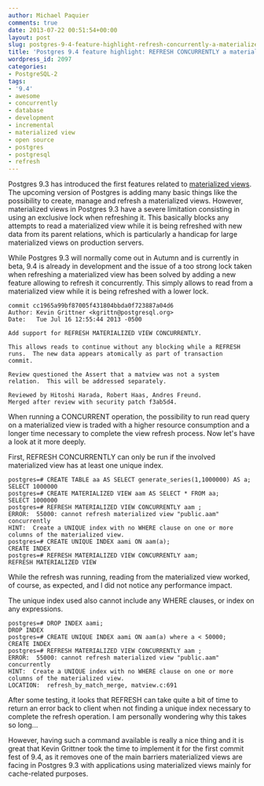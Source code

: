 ```yaml
---
author: Michael Paquier
comments: true
date: 2013-07-22 00:51:54+00:00
layout: post
slug: postgres-9-4-feature-highlight-refresh-concurrently-a-materialized-view
title: 'Postgres 9.4 feature highlight: REFRESH CONCURRENTLY a materialized view'
wordpress_id: 2097
categories:
- PostgreSQL-2
tags:
- '9.4'
- awesome
- concurrently
- database
- development
- incremental
- materialized view
- open source
- postgres
- postgresql
- refresh
---
```


Postgres 9.3 has introduced the first features related to [materialized views](http://michael.otacoo.com/postgresql-2/postgres-9-3-feature-highlight-materialized-views/). The upcoming version of Postgres is adding many basic things like the possibility to create, manage and refresh a materialized views. However, materialized views in Postgres 9.3 have a severe limitation consisting in using an exclusive lock when refreshing it. This basically blocks any attempts to read a materialized view while it is being refreshed with new data from its parent relations, which is particularly a handicap for large materialized views on production servers.

While Postgres 9.3 will normally come out in Autumn and is currently in beta, 9.4 is already in development and the issue of a too strong lock taken when refreshing a materialized view has been solved by adding a new feature allowing to refresh it concurrently. This simply allows to read from a materialized view while it is being refreshed with a lower lock.

    commit cc1965a99bf87005f431804bbda0f723887a04d6
    Author: Kevin Grittner <kgrittn@postgresql.org>
    Date:   Tue Jul 16 12:55:44 2013 -0500
    
    Add support for REFRESH MATERIALIZED VIEW CONCURRENTLY.
    
    This allows reads to continue without any blocking while a REFRESH
    runs.  The new data appears atomically as part of transaction
    commit.
    
    Review questioned the Assert that a matview was not a system
    relation.  This will be addressed separately.
    
    Reviewed by Hitoshi Harada, Robert Haas, Andres Freund.
    Merged after review with security patch f3ab5d4.

When running a CONCURRENT operation, the possibility to run read query on a materialized view is traded with a higher resource consumption and a longer time necessary to complete the view refresh process. Now let's have a look at it more deeply.

First, REFRESH CONCURRENTLY can only be run if the involved materialized view has at least one unique index.

    postgres=# CREATE TABLE aa AS SELECT generate_series(1,1000000) AS a;
    SELECT 1000000
    postgres=# CREATE MATERIALIZED VIEW aam AS SELECT * FROM aa;
    SELECT 1000000
    postgres=# REFRESH MATERIALIZED VIEW CONCURRENTLY aam ;
    ERROR:  55000: cannot refresh materialized view "public.aam" concurrently
    HINT:  Create a UNIQUE index with no WHERE clause on one or more columns of the materialized view.
    postgres=# CREATE UNIQUE INDEX aami ON aam(a);
    CREATE INDEX
    postgres=# REFRESH MATERIALIZED VIEW CONCURRENTLY aam;
    REFRESH MATERIALIZED VIEW

While the refresh was running, reading from the materialized view worked, of course, as expected, and I did not notice any performance impact.

The unique index used also cannot include any WHERE clauses, or index on any expressions.

    postgres=# DROP INDEX aami;
    DROP INDEX
    postgres=# CREATE UNIQUE INDEX aami ON aam(a) where a < 50000;
    CREATE INDEX
    postgres=# REFRESH MATERIALIZED VIEW CONCURRENTLY aam ;
    ERROR:  55000: cannot refresh materialized view "public.aam" concurrently
    HINT:  Create a UNIQUE index with no WHERE clause on one or more columns of the materialized view.
    LOCATION:  refresh_by_match_merge, matview.c:691

After some testing, it looks that REFRESH can take quite a bit of time to return an error back to client when not finding a unique index necessary to complete the refresh operation. I am personally wondering why this takes so long...

However, having such a command available is really a nice thing and it is great that Kevin Grittner took the time to implement it for the first commit fest of 9.4, as it removes one of the main barriers materialized views are facing in Postgres 9.3 with applications using materialized views mainly for cache-related purposes.
